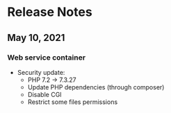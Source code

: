 # Release Notes

## May 10, 2021

### Web service container
- Security update:
	- PHP 7.2 -> 7.3.27
	- Update PHP dependencies (through composer)
	- Disable CGI
	- Restrict some files permissions
